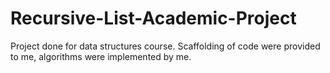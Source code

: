 # Recursive-List-Academic-Project
Project done for data structures course. Scaffolding of code were provided to me, algorithms were implemented by me.
